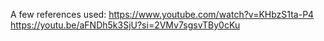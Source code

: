 A few references used:
https://www.youtube.com/watch?v=KHbzS1ta-P4
https://youtu.be/aFNDh5k3SjU?si=2VMv7sgsvTBy0cKu
